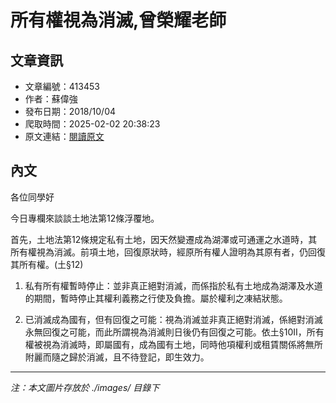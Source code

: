 # 所有權視為消滅,曾榮耀老師

## 文章資訊
- 文章編號：413453
- 作者：蘇偉強
- 發布日期：2018/10/04
- 爬取時間：2025-02-02 20:38:23
- 原文連結：[閱讀原文](https://real-estate.get.com.tw/Columns/detail.aspx?no=413453)

## 內文
各位同學好

今日專欄來談談土地法第12條浮覆地。

首先，土地法第12條規定私有土地，因天然變遷成為湖澤或可通運之水道時，其所有權視為消滅。前項土地，回復原狀時，經原所有權人證明為其原有者，仍回復其所有權。(土§12)

1. 私有所有權暫時停止：並非真正絕對消滅，而係指於私有土地成為湖澤及水道的期間，暫時停止其權利義務之行使及負擔。屬於權利之凍結狀態。

2. 已消滅成為國有，但有回復之可能：視為消滅並非真正絕對消滅，係絕對消滅永無回復之可能，而此所謂視為消滅則日後仍有回復之可能。依土§10II，所有權被視為消滅時，即屬國有，成為國有土地，同時他項權利或租賃關係將無所附麗而隨之歸於消滅，且不待登記，即生效力。

---
*注：本文圖片存放於 ./images/ 目錄下*
